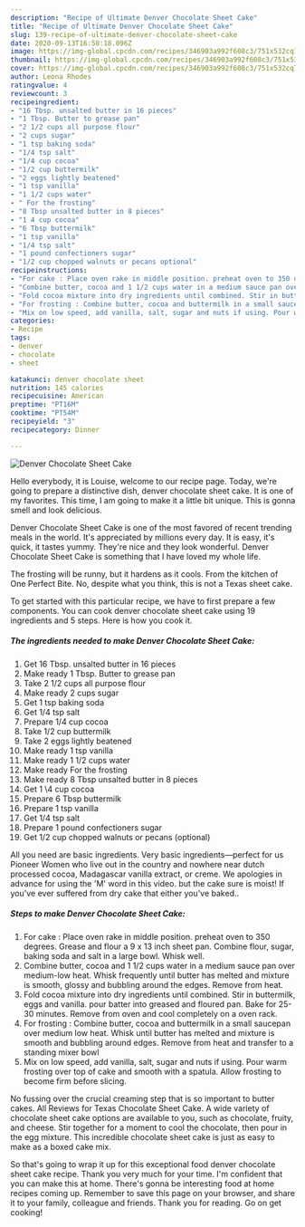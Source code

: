 ```yaml
---
description: "Recipe of Ultimate Denver Chocolate Sheet Cake"
title: "Recipe of Ultimate Denver Chocolate Sheet Cake"
slug: 139-recipe-of-ultimate-denver-chocolate-sheet-cake
date: 2020-09-13T16:50:18.096Z
image: https://img-global.cpcdn.com/recipes/346903a992f608c3/751x532cq70/denver-chocolate-sheet-cake-recipe-main-photo.jpg
thumbnail: https://img-global.cpcdn.com/recipes/346903a992f608c3/751x532cq70/denver-chocolate-sheet-cake-recipe-main-photo.jpg
cover: https://img-global.cpcdn.com/recipes/346903a992f608c3/751x532cq70/denver-chocolate-sheet-cake-recipe-main-photo.jpg
author: Leona Rhodes
ratingvalue: 4
reviewcount: 3
recipeingredient:
- "16 Tbsp. unsalted butter in 16 pieces"
- "1 Tbsp. Butter to grease pan"
- "2 1/2 cups all purpose flour"
- "2 cups sugar"
- "1 tsp baking soda"
- "1/4 tsp salt"
- "1/4 cup cocoa"
- "1/2 cup buttermilk"
- "2 eggs lightly beatened"
- "1 tsp vanilla"
- "1 1/2 cups water"
- " For the frosting"
- "8 Tbsp unsalted butter in 8 pieces"
- "1 4 cup cocoa"
- "6 Tbsp buttermilk"
- "1 tsp vanilla"
- "1/4 tsp salt"
- "1 pound confectioners sugar"
- "1/2 cup chopped walnuts or pecans optional"
recipeinstructions:
- "For cake : Place oven rake in middle position. preheat oven to 350 degrees. Grease and flour a 9 x 13 inch sheet pan. Combine flour, sugar, baking soda and salt in a large bowl. Whisk well."
- "Combine butter, cocoa and 1 1/2 cups water in a medium sauce pan over medium-low heat. Whisk frequently until butter has melted and mixture is smooth, glossy and bubbling around the edges. Remove from heat."
- "Fold cocoa mixture into dry ingredients until combined. Stir in buttermilk, eggs and vanilla. pour batter into greased and floured pan. Bake for 25-30 minutes. Remove from oven and cool completely on a oven rack."
- "For frosting : Combine butter, cocoa and buttermilk in a small saucepan over medium low heat. Whisk until butter has melted and mixture is smooth and bubbling around edges. Remove from heat and transfer to a standing mixer bowl"
- "Mix on low speed, add vanilla, salt, sugar and nuts if using. Pour warm frosting over top of cake and smooth with a spatula. Allow frosting to become firm before slicing."
categories:
- Recipe
tags:
- denver
- chocolate
- sheet

katakunci: denver chocolate sheet 
nutrition: 145 calories
recipecuisine: American
preptime: "PT16M"
cooktime: "PT54M"
recipeyield: "3"
recipecategory: Dinner

---
```



![Denver Chocolate Sheet Cake](https://img-global.cpcdn.com/recipes/346903a992f608c3/751x532cq70/denver-chocolate-sheet-cake-recipe-main-photo.jpg)

Hello everybody, it is Louise, welcome to our recipe page. Today, we're going to prepare a distinctive dish, denver chocolate sheet cake. It is one of my favorites. This time, I am going to make it a little bit unique. This is gonna smell and look delicious.

Denver Chocolate Sheet Cake is one of the most favored of recent trending meals in the world. It's appreciated by millions every day. It is easy, it's quick, it tastes yummy. They're nice and they look wonderful. Denver Chocolate Sheet Cake is something that I have loved my whole life.

The frosting will be runny, but it hardens as it cools. From the kitchen of One Perfect Bite. No, despite what you think, this is not a Texas sheet cake.


To get started with this particular recipe, we have to first prepare a few components. You can cook denver chocolate sheet cake using 19 ingredients and 5 steps. Here is how you cook it.

<!--inarticleads1-->

##### The ingredients needed to make Denver Chocolate Sheet Cake:

1. Get 16 Tbsp. unsalted butter in 16 pieces
1. Make ready 1 Tbsp. Butter to grease pan
1. Take 2 1/2 cups all purpose flour
1. Make ready 2 cups sugar
1. Get 1 tsp baking soda
1. Get 1/4 tsp salt
1. Prepare 1/4 cup cocoa
1. Take 1/2 cup buttermilk
1. Take 2 eggs lightly beatened
1. Make ready 1 tsp vanilla
1. Make ready 1 1/2 cups water
1. Make ready  For the frosting
1. Make ready 8 Tbsp unsalted butter in 8 pieces
1. Get 1 \4 cup cocoa
1. Prepare 6 Tbsp buttermilk
1. Prepare 1 tsp vanilla
1. Get 1/4 tsp salt
1. Prepare 1 pound confectioners sugar
1. Get 1/2 cup chopped walnuts or pecans (optional)


All you need are basic ingredients. Very basic ingredients—perfect for us Pioneer Women who live out in the country and nowhere near dutch processed cocoa, Madagascar vanilla extract, or creme. We apologies in advance for using the &#39;M&#39; word in this video. but the cake sure is moist! If you&#39;ve ever suffered from dry cake that either you&#39;ve baked.. 

<!--inarticleads2-->

##### Steps to make Denver Chocolate Sheet Cake:

1. For cake : Place oven rake in middle position. preheat oven to 350 degrees. Grease and flour a 9 x 13 inch sheet pan. Combine flour, sugar, baking soda and salt in a large bowl. Whisk well.
1. Combine butter, cocoa and 1 1/2 cups water in a medium sauce pan over medium-low heat. Whisk frequently until butter has melted and mixture is smooth, glossy and bubbling around the edges. Remove from heat.
1. Fold cocoa mixture into dry ingredients until combined. Stir in buttermilk, eggs and vanilla. pour batter into greased and floured pan. Bake for 25-30 minutes. Remove from oven and cool completely on a oven rack.
1. For frosting : Combine butter, cocoa and buttermilk in a small saucepan over medium low heat. Whisk until butter has melted and mixture is smooth and bubbling around edges. Remove from heat and transfer to a standing mixer bowl
1. Mix on low speed, add vanilla, salt, sugar and nuts if using. Pour warm frosting over top of cake and smooth with a spatula. Allow frosting to become firm before slicing.


No fussing over the crucial creaming step that is so important to butter cakes. All Reviews for Texas Chocolate Sheet Cake. A wide variety of chocolate sheet cake options are available to you, such as chocolate, fruity, and cheese. Stir together for a moment to cool the chocolate, then pour in the egg mixture. This incredible chocolate sheet cake is just as easy to make as a boxed cake mix. 

So that's going to wrap it up for this exceptional food denver chocolate sheet cake recipe. Thank you very much for your time. I'm confident that you can make this at home. There's gonna be interesting food at home recipes coming up. Remember to save this page on your browser, and share it to your family, colleague and friends. Thank you for reading. Go on get cooking!
